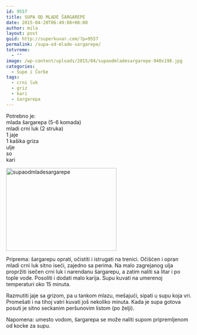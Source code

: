 ```yaml
---
id: 9557
title: SUPA OD MLADE ŠARGAREPE
date: 2015-04-20T06:49:08+00:00
author: mila
layout: post
guid: http://superkuvar.com/?p=9557
permalink: /supa-od-mlade-sargarepe/
totvreme:
  - ""
image: /wp-content/uploads/2015/04/supaodmladesargarepe-940x198.jpg
categories:
  - Supe i Čorbe
tags:
  - crni luk
  - griz
  - kari
  - šargarepa
---
```

Potrebno je:  
mlada šargarepa (5-6 komada)  
mladi crni luk (2 struka)  
1 jaje  
1 kašika griza  
ulje  
so  
kari

[<img class="alignnone size-medium wp-image-9591" src="//superkuvar.com/wp-content/uploads/2015/04/supaodmladesargarepe-300x225.jpg" alt="supaodmladesargarepe" width="300" height="225" />](//superkuvar.com/wp-content/uploads/2015/04/supaodmladesargarepe-e1430748136997.jpg)

Priprema: šargarepu oprati, očistiti i istrugati na trenici. Očišćen i opran mladi crni luk sitno iseći, zajedno sa perima. Na malo zagrejanog ulja propržiti isečen crni luk i narendanu šargarepu, a zatim naliti sa litar i po tople vode. Posoliti i dodati malo karija. Supu kuvati na umerenoj temperaturi oko 15 minuta.

Razmutiti jaje sa grizom, pa u tankom mlazu, mešajući, sipati u supu koja vri. Promešati i na tihoj vatri kuvati još nekoliko minuta. Kada je supa gotova posuti je sitno seckanim peršunovim listom (po želji).

Napomena: umesto vodom, šargarepa se može naliti supom pripremljenom od kocke za supu.